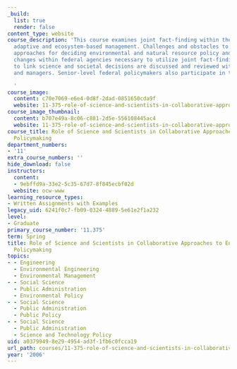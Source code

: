 ```yaml
---
_build:
  list: true
  render: false
content_type: website
course_description: 'This course examines joint fact-finding within the context of
  adaptive and ecosystem-based management. Challenges and obstacles to collaborative
  approaches for deciding environmental and natural resource policy and the institutional
  changes within federal agencies necessary to utilize joint fact-finding as a means
  to link science and societal decisions are discussed and reviewed with scientists
  and managers. Senior-level federal policymakers also participate in these discussions.

  '
course_image:
  content: c70e7069-e6e4-0d8f-2dad-0851650cda9f
  website: 11-375-role-of-science-and-scientists-in-collaborative-approaches-to-environmental-policymaking-spring-2006
course_image_thumbnail:
  content: b707e49a-8c06-c881-2d5e-556108445ac4
  website: 11-375-role-of-science-and-scientists-in-collaborative-approaches-to-environmental-policymaking-spring-2006
course_title: Role of Science and Scientists in Collaborative Approaches to Environmental
  Policymaking
department_numbers:
- '11'
extra_course_numbers: ''
hide_download: false
instructors:
  content:
  - 9ebffd9a-33e2-5c35-67d7-8f845ecbf02d
  website: ocw-www
learning_resource_types:
- Written Assignments with Examples
legacy_uid: 6241f0c7-fb09-0324-4889-5e61e2f1a232
level:
- Graduate
primary_course_number: '11.375'
term: Spring
title: Role of Science and Scientists in Collaborative Approaches to Environmental
  Policymaking
topics:
- - Engineering
  - Environmental Engineering
  - Environmental Management
- - Social Science
  - Public Administration
  - Environmental Policy
- - Social Science
  - Public Administration
  - Public Policy
- - Social Science
  - Public Administration
  - Science and Technology Policy
uid: a0379949-8e29-4954-ad3f-1fb6c0fcca19
url_path: courses/11-375-role-of-science-and-scientists-in-collaborative-approaches-to-environmental-policymaking-spring-2006
year: '2006'
---
```

